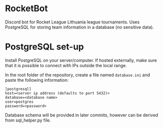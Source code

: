 # RocketBot
Discord bot for Rocket League Lithuania league tournaments. Uses PostgreSQL for storing team information in a database (no sensitive data).


# PostgreSQL set-up
Install PostgreSQL on your server/computer. If hosted externally, make sure that it is possible to connect with IPs outside the local range.

In the root folder of the repository, create a file named `database.ini` and paste the following information:
```
[postgresql]
host=<server ip address (defaults to port 5432)>
database=<database name>
user=postgres
password=<password>
```

Database schema will be provided in later commits, however can be derived from sql_helper.py file.
